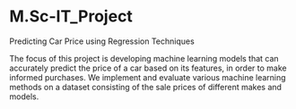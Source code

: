 # M.Sc-IT_Project
Predicting Car Price using Regression Techniques 


The focus of this project is developing machine learning models that can accurately predict the price of a car based on its features, in order to make informed purchases.
We implement and evaluate various machine learning methods on a dataset consisting of the sale prices of different makes and models.
